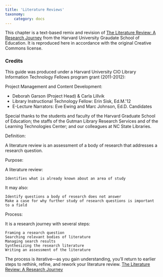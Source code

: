 ```yaml
---
title: 'Literature Reviews'
taxonomy:
    category: docs
---
```



This chapter is a text-based remix and revision of [The Literature Review: A Research Journey](https://guides.library.harvard.edu/literaturereview) from the Harvard University Graudate School of Education. It is reproduced here in accordance with the original Creative Commons license.

### Credits

This guide was produced under a Harvard University CIO Library Information Technology Fellows program grant (2011-2012):

Project Management and Content Development:
- Deborah Garson (Project Head) & Carla Lillvik
- Library Instructional Technology Fellow: Erin Sisk, Ed.M.'12
- E-Lecture Narrators: Eve Ewing and Marc Johnson, Ed.D. Candidates

Special thanks to the students and faculty of the Harvard Graduate School of Education; the staffs of the Gutman Library Research Services and of the Learning Technologies Center; and our colleagues at NC State Libraries.

Definition:

A literature review is an assessment of a body of research that addresses a research question.

Purpose:

 A literature review:

    Identifies what is already known about an area of study

It may also:

    Identify questions a body of research does not answer     
    Make a case for why further study of research questions is important to a field

Process:

It is a research journey with several steps:

    Framing a research question
    Searching relevant bodies of literature
    Managing search results
    Synthesizing the research literature
    Writing an assessment of the literature

The process is iterative—as you gain understanding, you’ll return to earlier steps to rethink, refine, and rework your literature review.
[The Literature Review: A Research Journey](https://guides.library.harvard.edu/literaturereview)
